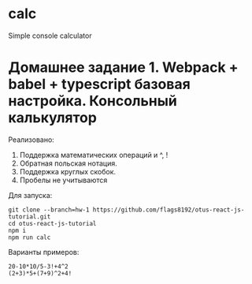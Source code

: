 # calc
Simple console calculator

# Домашнее задание 1. Webpack + babel + typescript базовая настройка. Консольный калькулятор

Реализовано:
1. Поддержка математических операций и ^, !
2. Обратная польская нотация.
3. Поддержка круглых скобок.
4. Пробелы не учитываются

Для запуска:
```
git clone --branch=hw-1 https://github.com/flags8192/otus-react-js-tutorial.git
cd otus-react-js-tutorial
npm i
npm run calc

```
Варианты примеров:
```
20-10*10/5-3!+4^2
(2+3)*5+(7+9)^2+4!
```
